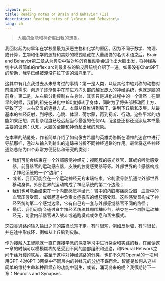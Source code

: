 ```yaml
---
layout: post
title: Reading notes of Brain and Behavior (II)
description: Reading notes of \<Brain and Behavior\>
lang: zh
---
```



<style>
.highlight-left {margin-left: 0}
</style>

> 大脑的全能和神奇超出我的想象。

我回忆起为何早年在学校里最为厌恶生物和化学的原因。因为不同于数学、物理、或计算，生物和化学的逻辑和美妙的模式隐藏在大量纷繁的名词术语之后。Brain and Behavior第二章从为何沿中轴对称的脊椎动物会进化出大脑出发，将神经系统中从最简单的reflex arc到最复杂的脑皮层统统介绍了一遍。如果没有ChatGPT的帮助，我早已经被淹没在拉丁语的海洋里了。

这其中有几点我过去从未思考过的事情：第一是人类，以及其他中轴对称的动物对前进的需求，创造了逐渐集中在前进方向头部的越发庞大的神经系统，也就是脑的前身。第二是，左右脑分别控制右左身体，其实只是进化过程中的一个偶然：在很早的时候，我们的祖先在进化中180度掉转了身体，同时为了将头部移动回上方，导致了这一左右交叉的连接方式。本章从脊椎讲到脑干，讲到下丘脑和皮层。从最基本的神经反射，到呼吸、心跳、体温、荷尔蒙，再到视听、行动。这些平常的功能如果细想，其复杂程度已经远超当今最强的任何AI。而这些还都还没涉及本书最主要的议题：认知。大脑的全能和神奇超出我的想象。

在本章的结尾处，作者简单介绍了如何像古希腊的英雄忒修斯在潘神的迷宫中进行导航那样，通过从输入到输出的追踪来分析不同神经通路的作用。最终将这些神经通路总结为四个非常方便记忆和研究的类别：
 - 我们可能会结束在一个外部感觉神经元：视网膜的感光器官，耳蜗的听觉感受器，前庭器官的运动感应器，皮肤的触觉感受器等等。外部世界的传感器构成了神经系统的一个“边缘”；
 - 或者，我们可能会在一个运动神经元的末端结束，它刺激骨骼肌通过外部世界移动身体。外部世界的运动构成了神经系统的第二个边缘；
 - 我们也可能会结束在一个内部感觉神经元：胃中的内脏疼痛感受器，血管中的血管压感受器，或者肠道中负责炎症感应的组胺感受器。这些感受器构成了神经系统的第二个感觉边缘，它有自己的一套与外部感觉器官不同的路径；
 - 最后，我们可能会通过自主神经系统和其周围神经节，结束在一个内脏运动神经元，刺激内部器官进入战斗或逃跑模式或休息和再生模式。

这四类通路的输入输出之间的路径长短不定。有时很短，例如反射弧，有时很长，并在途中形成环，例如从上丘脑到皮肤。

作为接触人工智能就一直在连接学派的深度学习中进行探索和实践的我，在阅读这一章的时候可以模模糊糊的感受到不同的脑部组织和通路，和Neural Network之间千丝万缕的联系，甚至于这种对神经通路的分类，也在不久前OpenAI的一项利用GPT-4对GPT-3网络中不同层内的神经元的[分析](https://openaipublic.blob.core.windows.net/neuron-explainer/neuron-viewer/index.html)不谋而合。智能是如何从这些简单的维持生命和种群续存的功能中诞生，或者，涌现出来的呢？我很期待下一章：Neurons and Synapses.

